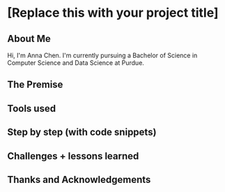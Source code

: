 # [Replace this with your project title]

## About Me
Hi, I'm Anna Chen. I'm currently pursuing a Bachelor of Science in Computer Science and Data Science at Purdue. 

## The Premise

## Tools used

## Step by step (with code snippets)

## Challenges + lessons learned

## Thanks and Acknowledgements
